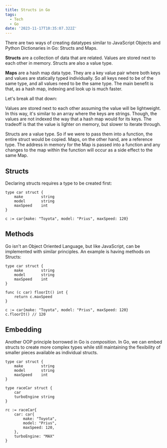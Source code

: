 ```yaml
---
title: Structs in Go
tags:
  - Tech
  - Go
date: '2023-11-17T10:35:07.322Z'
---
```


There are two ways of creating datatypes similar to JavaScript Objects and Python Dictionaries in Go: Structs and Maps.

**Structs** are a collection of data that are related. Values are stored next to each other in memory. Structs are also a value type.

**Maps** are a hash map data type. They are a key value pair where both keys and values are statically typed individually. So all keys need to be of the same type, and all values need to be the same type. The main benefit is that, as a hash map, indexing and look up is much faster.

Let's break all that down:

Values are stored next to each other assuming the value will be lightweight. In this way, it's similar to an array where the keys are strings. Though, the values are not indexed the way that a hash map would for its keys. The tradeoff is that the value is lighter on memory, but slower to iterate through.

Structs are a value type. So if we were to pass them into a function, the entire struct would be copied. Maps, on the other hand, are a reference type. The address in memory for the Map is passed into a function and any changes to the map within the function will occur as a side effect to the same Map.

## Structs

Declaring structs requires a type to be created first:

```
type car struct {
	make		string
	model		string
	maxSpeed	int
}

c := car{make: "Toyota", model: "Prius", maxSpeed: 120}

```

## Methods

Go isn't an Object Oriented Language, but like JavaScript, can be implemented with similar principles. An example is having methods on Structs:

```
type car struct {
	make		string
	model		string
	maxSpeed	int
}

func (c car) floorIt() int {
	return c.maxSpeed
}

c := car{make: "Toyota", model: "Prius", maxSpeed: 120}
c.floorIt() // 120
```

## Embedding

Another OOP principle borrowed in Go is _composition_. In Go, we can embed structs to create more complex types while still maintaining the flexibility of smaller pieces available as individual structs.

```
type car struct {
	make		string
	model		string
	maxSpeed	int
}

type raceCar struct {
	car
	turboEngine	string
}

rc := raceCar{
	car: car{
		make: "Toyota",
		model: "Prius",
		maxSpeed: 120,
	},
	turboEngine: "MAX"
}

```
